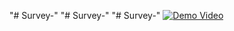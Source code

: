 "# Survey-" 
"# Survey-" 
"# Survey-" 
[![Demo Video](https://img.youtube.com/vi/https://youtu.be/A5z6RXSC4cg)](https://www.youtube.com/watch?v=https://youtu.be/A5z6RXSC4cg)
